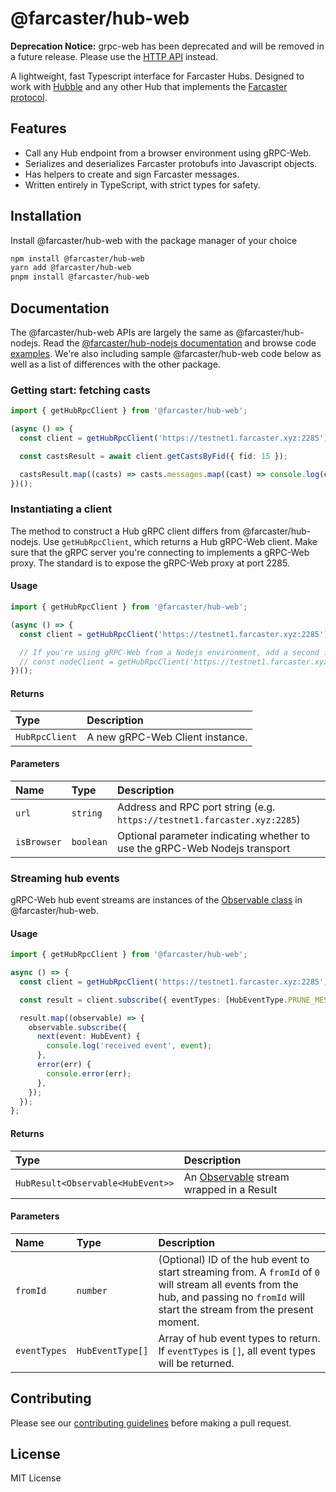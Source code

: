 # @farcaster/hub-web

**Deprecation Notice:**
grpc-web has been deprecated and will be removed in a future release. Please use the [HTTP API](./README.md) instead.


A lightweight, fast Typescript interface for Farcaster Hubs. Designed to work with [Hubble](https://github.com/farcasterxyz/hubble/) and any other Hub that implements the [Farcaster protocol](https://github.com/farcasterxyz/protocol).

## Features

- Call any Hub endpoint from a browser environment using gRPC-Web.
- Serializes and deserializes Farcaster protobufs into Javascript objects.
- Has helpers to create and sign Farcaster messages.
- Written entirely in TypeScript, with strict types for safety.

## Installation

Install @farcaster/hub-web with the package manager of your choice

```bash
npm install @farcaster/hub-web
yarn add @farcaster/hub-web
pnpm install @farcaster/hub-web
```

## Documentation

The @farcaster/hub-web APIs are largely the same as @farcaster/hub-nodejs. Read the [@farcaster/hub-nodejs documentation](https://github.com/farcasterxyz/hubble/tree/main/packages/hub-nodejs/docs) and browse code [examples](https://github.com/farcasterxyz/hubble/tree/main/packages/hub-nodejs/examples). We're also including sample @farcaster/hub-web code below as well as a list of differences with the other package.

### Getting start: fetching casts

```typescript
import { getHubRpcClient } from '@farcaster/hub-web';

(async () => {
  const client = getHubRpcClient('https://testnet1.farcaster.xyz:2285');

  const castsResult = await client.getCastsByFid({ fid: 15 });

  castsResult.map((casts) => casts.messages.map((cast) => console.log(cast.data?.castAddBody?.text)));
})();
```

### Instantiating a client

The method to construct a Hub gRPC client differs from @farcaster/hub-nodejs. Use `getHubRpcClient`, which returns a Hub gRPC-Web client. Make sure that the gRPC server you're connecting to implements a gRPC-Web proxy. The standard is to expose the gRPC-Web proxy at port 2285.

#### Usage

```typescript
import { getHubRpcClient } from '@farcaster/hub-web';

(async () => {
  const client = getHubRpcClient('https://testnet1.farcaster.xyz:2285');

  // If you're using gRPC-Web from a Nodejs environment, add a second false parameter
  // const nodeClient = getHubRpcClient('https://testnet1.farcaster.xyz:2285', false);
})();
```

#### Returns

| Type           | Description                     |
| :------------- | :------------------------------ |
| `HubRpcClient` | A new gRPC-Web Client instance. |

#### Parameters

| Name        | Type      | Description                                                                |
| :---------- | :-------- | :------------------------------------------------------------------------- |
| `url`       | `string`  | Address and RPC port string (e.g. `https://testnet1.farcaster.xyz:2285`)   |
| `isBrowser` | `boolean` | Optional parameter indicating whether to use the gRPC-Web Nodejs transport |

### Streaming hub events

gRPC-Web hub event streams are instances of the [Observable class](https://rxjs.dev/guide/observable) in @farcaster/hub-web.

#### Usage

```typescript
import { getHubRpcClient } from '@farcaster/hub-web';

async () => {
  const client = getHubRpcClient('https://testnet1.farcaster.xyz:2285');

  const result = client.subscribe({ eventTypes: [HubEventType.PRUNE_MESSAGE], fromId: 0 });

  result.map((observable) => {
    observable.subscribe({
      next(event: HubEvent) {
        console.log('received event', event);
      },
      error(err) {
        console.error(err);
      },
    });
  });
};
```

#### Returns

| Type                              | Description                                                                   |
| :-------------------------------- | :---------------------------------------------------------------------------- |
| `HubResult<Observable<HubEvent>>` | An [Observable](https://rxjs.dev/guide/observable) stream wrapped in a Result |

#### Parameters

| Name         | Type             | Description                                                                                                                                                                           |
| :----------- | :--------------- | :------------------------------------------------------------------------------------------------------------------------------------------------------------------------------------ |
| `fromId`     | `number`         | (Optional) ID of the hub event to start streaming from. A `fromId` of `0` will stream all events from the hub, and passing no `fromId` will start the stream from the present moment. |
| `eventTypes` | `HubEventType[]` | Array of hub event types to return. If `eventTypes` is `[]`, all event types will be returned.                                                                                        |

## Contributing

Please see our [contributing guidelines](https://github.com/farcasterxyz/hubble/blob/main/CONTRIBUTING.md) before making a pull request.

## License

MIT License
